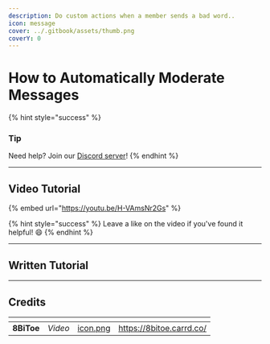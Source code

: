 ```yaml
---
description: Do custom actions when a member sends a bad word..
icon: message
cover: ../.gitbook/assets/thumb.png
coverY: 0
---
```


# How to Automatically Moderate Messages

{% hint style="success" %}
### Tip

Need help? Join our [Discord server](https://dsc.gg/inventutor)!
{% endhint %}

***

## Video Tutorial

{% embed url="https://youtu.be/H-VAmsNr2Gs" %}

{% hint style="success" %}
Leave a like on the video if you've found it helpful! 😄
{% endhint %}

***

## Written Tutorial



***

## Credits

<table data-view="cards"><thead><tr><th></th><th></th><th data-hidden data-card-cover data-type="files"></th><th data-hidden data-card-target data-type="content-ref"></th></tr></thead><tbody><tr><td><strong>8BiToe</strong></td><td><em>Video</em></td><td><a href="../.gitbook/assets/icon.png">icon.png</a></td><td><a href="https://8bitoe.carrd.co/">https://8bitoe.carrd.co/</a></td></tr></tbody></table>
